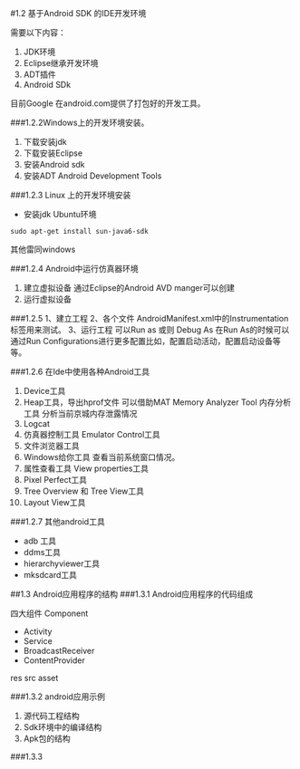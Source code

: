
#1.2 基于Android SDK 的IDE开发环境

需要以下内容：

1. JDK环境
2. Eclipse继承开发环境
3. ADT插件
4. Android SDk

目前Google 在android.com提供了打包好的开发工具。

###1.2.2Windows上的开发环境安装。
1. 下载安装jdk
2. 下载安装Eclipse
3. 安装Android sdk 
4. 安装ADT Android Development Tools

###1.2.3 Linux 上的开发环境安装
* 安装jdk Ubuntu环境 

```
sudo apt-get install sun-java6-sdk
```
其他雷同windows

###1.2.4 Android中运行仿真器环境
1. 建立虚拟设备
通过Eclipse的Android AVD manger可以创建
2. 运行虚拟设备

###1.2.5
1、建立工程
2、各个文件 AndroidManifest.xml中的Instrumentation标签用来测试。
3、运行工程  可以Run as 或则 Debug As 在Run As的时候可以通过Run Configurations进行更多配置比如，配置启动活动，配置启动设备等等。 

###1.2.6 在Ide中使用各种Android工具

1. Device工具
2. Heap工具，导出hprof文件 可以借助MAT Memory Analyzer Tool 内存分析工具  分析当前京城内存泄露情况 
3. Logcat
4. 仿真器控制工具 Emulator Control工具
5. 文件浏览器工具
6. Windows给你工具 查看当前系统窗口情况。 
7. 属性查看工具  View properties工具
8. Pixel Perfect工具
9. Tree Overview 和 Tree View工具
10. Layout View工具

###1.2.7 其他android工具
* adb 工具
* ddms工具
* hierarchyviewer工具
* mksdcard工具


##1.3 Android应用程序的结构
###1.3.1  Android应用程序的代码组成

四大组件 Component

* Activity
* Service
* BroadcastReceiver
* ContentProvider

res  src   asset  


###1.3.2 android应用示例

1. 源代码工程结构
2. Sdk环境中的编译结构
3. Apk包的结构


###1.3.3 

